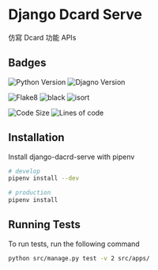
# Django Dcard Serve

仿寫 Dcard 功能 APIs

## Badges

![Python Version](https://img.shields.io/github/pipenv/locked/python-version/kitty88825/django-dcard-serve?style=plastic)
![Djagno Version](https://img.shields.io/github/pipenv/locked/dependency-version/kitty88825/django-dcard-serve/django?style=plastic)

![Flake8](https://img.shields.io/github/pipenv/locked/dependency-version/kitty88825/django-dcard-serve/dev/flake8/master?style=plastic)
![black](https://img.shields.io/github/pipenv/locked/dependency-version/kitty88825/django-dcard-serve/dev/black/master?style=plastic)
![isort](https://img.shields.io/github/pipenv/locked/dependency-version/kitty88825/django-dcard-serve/dev/isort/master?style=plastic)

![Code Size](https://img.shields.io/github/languages/code-size/kitty88825/django-dcard-serve)
![Lines of code](https://img.shields.io/tokei/lines/github/kitty88825/django-dcard-serve)

## Installation

Install django-dacrd-serve with pipenv

```bash
# develop
pipenv install --dev

# production
pipenv install
```

## Running Tests

To run tests, run the following command

```bash
python src/manage.py test -v 2 src/apps/
```
